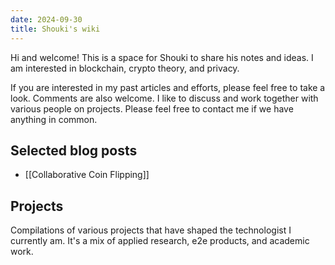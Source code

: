 ```yaml
---
date: 2024-09-30
title: Shouki's wiki
---
```


Hi and welcome!
This is a space for Shouki to share his notes and ideas.
I am interested in blockchain, crypto theory, and privacy.

If you are interested in my past articles and efforts, please feel free to take a look. Comments are also welcome.
I like to discuss and work together with various people on projects. Please feel free to contact me if we have anything in common.

## Selected blog posts

- [[Collaborative Coin Flipping]]

## Projects

Compilations of various projects that have shaped the technologist I currently am. It's a mix of applied research, e2e products, and academic work.

